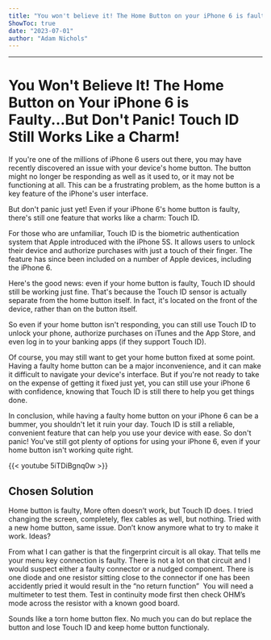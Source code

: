 ```yaml
---
title: "You won't believe it! The Home Button on your iPhone 6 is faulty...but don't panic! Touch ID still works like a charm!"
ShowToc: true 
date: "2023-07-01"
author: "Adam Nichols"
---
```

*****
# You Won't Believe It! The Home Button on Your iPhone 6 is Faulty...But Don't Panic! Touch ID Still Works Like a Charm!

If you're one of the millions of iPhone 6 users out there, you may have recently discovered an issue with your device's home button. The button might no longer be responding as well as it used to, or it may not be functioning at all. This can be a frustrating problem, as the home button is a key feature of the iPhone's user interface.

But don't panic just yet! Even if your iPhone 6's home button is faulty, there's still one feature that works like a charm: Touch ID.

For those who are unfamiliar, Touch ID is the biometric authentication system that Apple introduced with the iPhone 5S. It allows users to unlock their device and authorize purchases with just a touch of their finger. The feature has since been included on a number of Apple devices, including the iPhone 6.

Here's the good news: even if your home button is faulty, Touch ID should still be working just fine. That's because the Touch ID sensor is actually separate from the home button itself. In fact, it's located on the front of the device, rather than on the button itself.

So even if your home button isn't responding, you can still use Touch ID to unlock your phone, authorize purchases on iTunes and the App Store, and even log in to your banking apps (if they support Touch ID).

Of course, you may still want to get your home button fixed at some point. Having a faulty home button can be a major inconvenience, and it can make it difficult to navigate your device's interface. But if you're not ready to take on the expense of getting it fixed just yet, you can still use your iPhone 6 with confidence, knowing that Touch ID is still there to help you get things done.

In conclusion, while having a faulty home button on your iPhone 6 can be a bummer, you shouldn't let it ruin your day. Touch ID is still a reliable, convenient feature that can help you use your device with ease. So don't panic! You've still got plenty of options for using your iPhone 6, even if your home button isn't working quite right.

{{< youtube 5iTDiBgnq0w >}} 



## Chosen Solution
 Home button is faulty, More often doesn’t work, but Touch ID does. I tried changing the screen, completely, flex cables as well, but nothing. Tried with a new home button, same issue. Don’t know anymore what to try to make it work. Ideas?

 From what I can gather is that the fingerprint circuit is all okay. That tells me your menu key connection is faulty. There is not a lot on that circuit and I would suspect either a faulty connector or a nudged component. There is one diode and one resistor sitting close to the connector if one has been accidently pried it would result in the “no return function”
 You will need a multimeter to test them. Test in continuity mode first then check OHM’s mode across the resistor with a known good board.

 Sounds like a torn home button flex. No much you can do but replace the button and lose Touch ID and keep home button functionaly.




